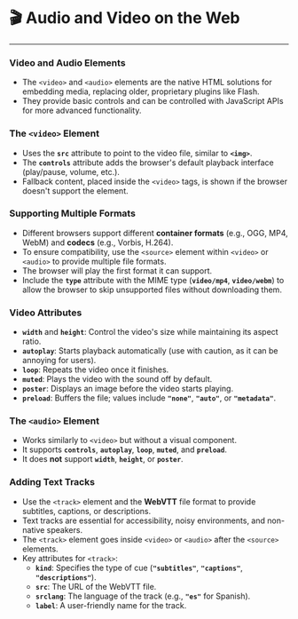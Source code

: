 # 🎬 Audio and Video on the Web

---

### **Video and Audio Elements**

* The `<video>` and `<audio>` elements are the native HTML solutions for embedding media, replacing older, proprietary plugins like Flash.
* They provide basic controls and can be controlled with JavaScript APIs for more advanced functionality.

### **The `<video>` Element**

* Uses the **`src`** attribute to point to the video file, similar to **`<img>`**.
* The **`controls`** attribute adds the browser's default playback interface (play/pause, volume, etc.).
* Fallback content, placed inside the `<video>` tags, is shown if the browser doesn't support the element.

### **Supporting Multiple Formats**

* Different browsers support different **container formats** (e.g., OGG, MP4, WebM) and **codecs** (e.g., Vorbis, H.264).
* To ensure compatibility, use the `<source>` element within `<video>` or `<audio>` to provide multiple file formats.
* The browser will play the first format it can support.
* Include the **`type`** attribute with the MIME type (**`video/mp4`**, **`video/webm`**) to allow the browser to skip unsupported files without downloading them.

### **Video Attributes**

* **`width`** and **`height`**: Control the video's size while maintaining its aspect ratio.
* **`autoplay`**: Starts playback automatically (use with caution, as it can be annoying for users).
* **`loop`**: Repeats the video once it finishes.
* **`muted`**: Plays the video with the sound off by default.
* **`poster`**: Displays an image before the video starts playing.
* **`preload`**: Buffers the file; values include **`"none"`**, **`"auto"`**, or **`"metadata"`**.

### **The `<audio>` Element**

* Works similarly to `<video>` but without a visual component.
* It supports **`controls`**, **`autoplay`**, **`loop`**, **`muted`**, and **`preload`**.
* It does **not** support **`width`**, **`height`**, or **`poster`**.

### **Adding Text Tracks**

* Use the `<track>` element and the **WebVTT** file format to provide subtitles, captions, or descriptions.
* Text tracks are essential for accessibility, noisy environments, and non-native speakers.
* The `<track>` element goes inside `<video>` or `<audio>` after the `<source>` elements.
* Key attributes for `<track>`:
    * **`kind`**: Specifies the type of cue (**`"subtitles"`**, **`"captions"`**, **`"descriptions"`**).
    * **`src`**: The URL of the WebVTT file.
    * **`srclang`**: The language of the track (e.g., **`"es"`** for Spanish).
    * **`label`**: A user-friendly name for the track.
